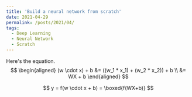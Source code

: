 ```yaml
---
title: 'Build a neural network from scratch'
date: 2021-04-29
permalink: /posts/2021/04/
tags:
  - Deep Learning
  - Neural Network
  - Scratch
---
```



<!--  test -->
Here's the equation.
$$
\begin{aligned}
(w \cdot x) + b &= ((w_1 * x_1) + (w_2 * x_2)) + b \\
&=  WX + b
\end{aligned}
$$

$$
y = f(w \cdot x + b) = \boxed{f(WX+b)}
$$

